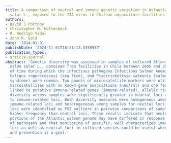 ```yaml
---
title: A comparison of neutral and immune genetic variation in Atlantic salmon, Salmo
  salar L., exposed to the ISA virus in Chilean aquaculture facilities
authors:
- David S Portnoy
- Christopher M. Hollenbeck
- R. Rodrigo Vidal
- John R. Gold
date: '2014-01-01'
publishDate: '2024-11-01T18:31:12.335893Z'
publication_types:
- article-journal
abstract: 'Genetic diversity was assessed in samples of cultured Atlantic salmon,
  Salmo salar L., obtained from facilities in Chile between 2005 and 2010, a period
  of time during which the infectious pathogens Infectious Salmon Anemia (ISA) virus,
  Caligus rogercresseyi (sea lice), and Piscirickettsia salmonis (salmon rickettsial
  syndrome) were common. Two panels of microsatellite markers were utilized: one with
  microsatellites with no known gene associations (neutral) and one featuring microsatellites
  linked to putative immune-related genes (immune-related). Allelic richness and gene
  diversity across samples were significantly greater in neutral loci as compared
  to immune-related loci. Both diversity measures were homogeneous among samples for
  immune-related loci and heterogeneous among samples for neutral loci. Immune-related
  loci were identified as FST outliers in pairwise comparisons of samples at a 10-fold
  higher frequency than neutral loci. These results indicate that neutral and immune-related
  portions of the Atlantic salmon genome may have differed in response to the gauntlet
  of pathogens and that monitoring of specific, well characterized immune-related
  loci as well as neutral loci in cultured species could be useful when disease control
  and prevention is a goal.'
---
```

